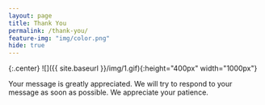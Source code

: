 ```yaml
---
layout: page
title: Thank You
permalink: /thank-you/
feature-img: "img/color.png"
hide: true
---
```


{:.center}
![]({{ site.baseurl }}/img/1.gif){:height="400px" width="1000px"}

Your message is greatly appreciated. We will try to respond to your message as soon as possible.
We appreciate your patience. 
